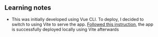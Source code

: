 ## Learning notes

- This was initially developed using Vue CLI. To deploy, I decided to switch to using Vite to serve the app. [Followed this instruction](https://vueschool.io/articles/vuejs-tutorials/how-to-migrate-from-vue-cli-to-vite/), the app is successfully deployed locally using Vite afterwards
